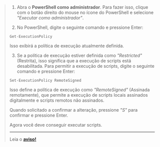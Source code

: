 

> 1. Abra o **PowerShell como administrador**. Para fazer isso, clique com o botão direito do mouse no ícone do PowerShell e selecione *"Executar como administrador"*.
>
> 2. No PowerShell, digite o seguinte comando e pressione Enter:
>
> ```
> Get-ExecutionPolicy
> ```
>
> Isso exibirá a política de execução atualmente definida.
>
> 3. Se a política de execução estiver definida como *"Restricted"* (Restrita), isso significa que a execução de scripts está desabilitada. Para permitir a execução de scripts, digite o seguinte comando e pressione Enter:
>
> ```
> Set-ExecutionPolicy RemoteSigned
> ```
>
> Isso define a política de execução como *"RemoteSigned"* (Assinada remotamente), que permite a execução de scripts locais assinados digitalmente e scripts remotos não assinados.
>
> Quando solicitado a confirmar a alteração, pressione *"S"* para confirmar e pressione Enter.
>
> Agora você deve conseguir executar scripts.
>
> ---
> Leia o **[aviso!](README.md)**
